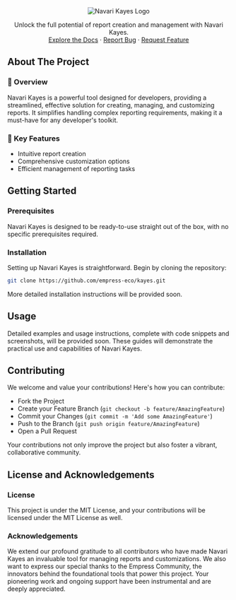 <div align="center">
<img src="https://grow.empress.eco/uploads/default/original/2X/1/1f1e1044d3864269d2a613577edb9763890422ab.png" alt="Navari Kayes Logo">
</div>

<p align="center">
Unlock the full potential of report creation and management with Navari Kayes.
<br />
<a href="https://grow.empress.eco/">Explore the Docs</a>
·
<a href="https://github.com/empress-eco/kayes/issues">Report Bug</a>
·
<a href="https://github.com/empress-eco/kayes/issues">Request Feature</a>
</p>

## About The Project

### 📖 Overview
Navari Kayes is a powerful tool designed for developers, providing a streamlined, effective solution for creating, managing, and customizing reports. It simplifies handling complex reporting requirements, making it a must-have for any developer's toolkit.

### 🌟 Key Features
- Intuitive report creation
- Comprehensive customization options
- Efficient management of reporting tasks

## Getting Started

### Prerequisites
Navari Kayes is designed to be ready-to-use straight out of the box, with no specific prerequisites required.

### Installation
Setting up Navari Kayes is straightforward. Begin by cloning the repository:

```sh
git clone https://github.com/empress-eco/kayes.git
```

More detailed installation instructions will be provided soon.

## Usage
Detailed examples and usage instructions, complete with code snippets and screenshots, will be provided soon. These guides will demonstrate the practical use and capabilities of Navari Kayes.

## Contributing
We welcome and value your contributions! Here's how you can contribute:

- Fork the Project
- Create your Feature Branch (`git checkout -b feature/AmazingFeature`)
- Commit your Changes (`git commit -m 'Add some AmazingFeature'`)
- Push to the Branch (`git push origin feature/AmazingFeature`)
- Open a Pull Request

Your contributions not only improve the project but also foster a vibrant, collaborative community.

## License and Acknowledgements

### License
This project is under the MIT License, and your contributions will be licensed under the MIT License as well.

### Acknowledgements
We extend our profound gratitude to all contributors who have made Navari Kayes an invaluable tool for managing reports and customizations. We also want to express our special thanks to the Empress Community, the innovators behind the foundational tools that power this project. Your pioneering work and ongoing support have been instrumental and are deeply appreciated.